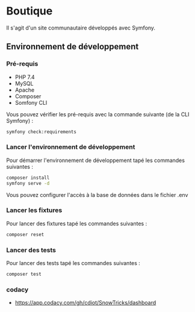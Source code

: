 # Boutique

Il s'agit d'un site communautaire développés avec Symfony.

## Environnement de développement 

### Pré-requis

* PHP 7.4
* MySQL
* Apache
* Composer
* Somfony CLI

Vous pouvez vérifier les pré-requis avec la commande suivante (de la CLI Symfony) :

```bash
symfony check:requirements
```

### Lancer l'environnement de développement 

Pour démarrer l'environnement de développement tapé les commandes suivantes :

```bash
composer install
symfony serve -d
```

Vous pouvez configurer l'accès à la base de données dans le fichier .env

### Lancer les fixtures
Pour lancer des fixtures tapé les commandes suivantes :

```bash
composer reset
```

### Lancer des tests
Pour lancer des tests tapé les commandes suivantes :

```bash
composer test
```

### codacy 

* https://app.codacy.com/gh/cdiot/SnowTricks/dashboard